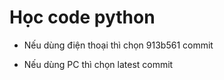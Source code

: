 # Học code python

- Nếu dùng điện thoại thì chọn 913b561 commit

- Nếu dùng PC thì chọn latest commit
